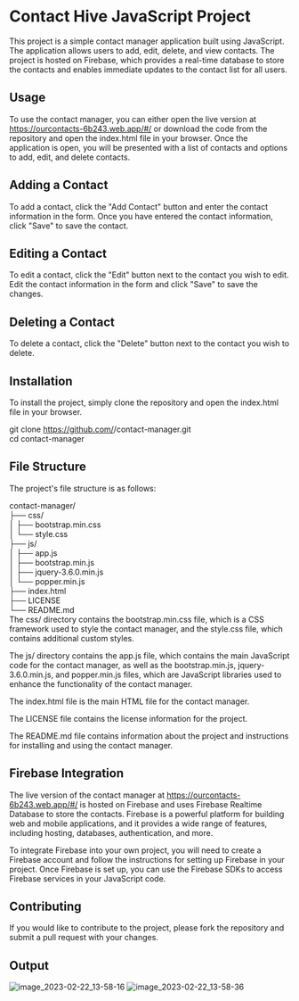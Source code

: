 # Contact Hive JavaScript Project
This project is a simple contact manager application built using JavaScript. The application allows users to add, edit, delete, and view contacts. The project is hosted on Firebase, which provides a real-time database to store the contacts and enables immediate updates to the contact list for all users.

## Usage
To use the contact manager, you can either open the live version at https://ourcontacts-6b243.web.app/#/ or download the code from the repository and open the index.html file in your browser. Once the application is open, you will be presented with a list of contacts and options to add, edit, and delete contacts.

## Adding a Contact
To add a contact, click the "Add Contact" button and enter the contact information in the form. Once you have entered the contact information, click "Save" to save the contact.

## Editing a Contact
To edit a contact, click the "Edit" button next to the contact you wish to edit. Edit the contact information in the form and click "Save" to save the changes.

## Deleting a Contact
To delete a contact, click the "Delete" button next to the contact you wish to delete.

## Installation
To install the project, simply clone the repository and open the index.html file in your browser.

git clone https://github.com/<username>/contact-manager.git<br/>
cd contact-manager
## File Structure
The project's file structure is as follows:

contact-manager/<br/>
├── css/<br/>
│   ├── bootstrap.min.css<br/>
│   └── style.css<br/>
├── js/<br/>
│   ├── app.js<br/>
│   ├── bootstrap.min.js<br/>
│   ├── jquery-3.6.0.min.js<br/>
│   └── popper.min.js<br/>
├── index.html<br/>
├── LICENSE<br/>
└── README.md<br/>
The css/ directory contains the bootstrap.min.css file, which is a CSS framework used to style the contact manager, and the style.css file, which contains additional custom styles.

The js/ directory contains the app.js file, which contains the main JavaScript code for the contact manager, as well as the bootstrap.min.js, jquery-3.6.0.min.js, and popper.min.js files, which are JavaScript libraries used to enhance the functionality of the contact manager.

The index.html file is the main HTML file for the contact manager.

The LICENSE file contains the license information for the project.

The README.md file contains information about the project and instructions for installing and using the contact manager.

## Firebase Integration
The live version of the contact manager at https://ourcontacts-6b243.web.app/#/ is hosted on Firebase and uses Firebase Realtime Database to store the contacts. Firebase is a powerful platform for building web and mobile applications, and it provides a wide range of features, including hosting, databases, authentication, and more.

To integrate Firebase into your own project, you will need to create a Firebase account and follow the instructions for setting up Firebase in your project. Once Firebase is set up, you can use the Firebase SDKs to access Firebase services in your JavaScript code.

## Contributing
If you would like to contribute to the project, please fork the repository and submit a pull request with your changes.
## Output
  ![image_2023-02-22_13-58-16](https://user-images.githubusercontent.com/110022476/220566190-08af3688-5ece-4532-8009-895df2ee2b50.png)
  ![image_2023-02-22_13-58-36](https://user-images.githubusercontent.com/110022476/220566391-a27a4ed2-6321-4c43-a8f3-957e35d04df8.png)


